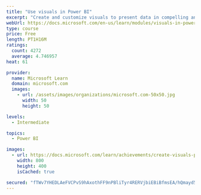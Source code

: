 ```yaml
---
title: "Use visuals in Power BI"
excerpt: "Create and customize visuals to present data in compelling and insightful ways."
webUrl: https://docs.microsoft.com/en-us/learn/modules/visuals-in-power-bi/
type: course
price: Free
length: PT1H16M
ratings:
  count: 4272
  average: 4.746957
heat: 61

provider:
  name: Microsoft Learn
  domain: microsoft.com
  images:
    - url: /assets/images/organizations/microsoft.com-50x50.jpg
      width: 50
      height: 50

levels:
  - Intermediate

topics:
  - Power BI

images:
  - url: https://docs.microsoft.com/learn/achievements/create-visuals-power-bi-desktop-social.png
    width: 800
    height: 400
    isCached: true

secured: "fTWv7YHEDLAeFVCPvS9hAxothFF9nPBliTyr4RERVjbiEBiBfmsEA/hQmayd5U+MGxdqIY4m0htvdFyFfc5Nm9WweGxsgBFgxmAqdaRWAUt/D6735ZfGg/VDSmKedUz37AAQ2vQZ7g8CdNChYGAtgecwAyWO2Z3lGMYkmnrjVj7mijDCJrbkV2m7fMSBIV0uhgkyyOsmJJANSaWv1OL9LukTSerjUiDIMAsyRRTTNqeZgqxqPj+hUU8QEwuxgwkW6ogi2ShNogooI9hKc89ycv/F/bwiL5gTzIMA+DATwyxqedtPh1rCp1XJS/IXG1NJIIP1o13lWIYgI+zAymN2EWoDCHiU+VGr9yYcW/LGovytk0HKnJxchGVoj2YYpfWYGlo3C0IPm2iWiiPIhPXpIIQ24U5R7OZkfUk4I+S3fNA=;4EiVR78RXBm1ZPEjXXEm1A=="
---
```


